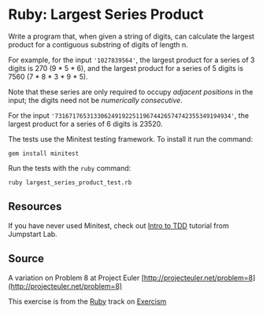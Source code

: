 # Ruby: Largest Series Product

Write a program that, when given a string of digits, can calculate the largest product for a contiguous substring of digits of length n.

For example, for the input `'1027839564'`, the largest product for a
series of 3 digits is 270 (9 * 5 * 6), and the largest product for a
series of 5 digits is 7560 (7 * 8 * 3 * 9 * 5).

Note that these series are only required to occupy *adjacent positions*
in the input; the digits need not be *numerically consecutive*.

For the input `'73167176531330624919225119674426574742355349194934'`,
the largest product for a series of 6 digits is 23520.

The tests use the Minitest testing framework. To install it run the command:

    gem install minitest

Run the tests with the `ruby` command:

    ruby largest_series_product_test.rb

## Resources

If you have never used Minitest, check out [Intro to TDD][tdd] tutorial from Jumpstart Lab.

[tdd]: http://tutorials.jumpstartlab.com/topics/testing/intro-to-tdd.html

## Source

A variation on Problem 8 at Project Euler [http://projecteuler.net/problem=8](http://projecteuler.net/problem=8)

This exercise is from the [Ruby][ruby] track on [Exercism][exercism]

[exercism]: http://exercism.io
[ruby]: http://exercism.io/languages/ruby



